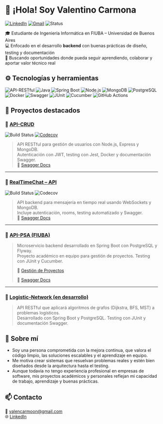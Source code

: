 # 👋 ¡Hola! Soy Valentino Carmona

[![LinkedIn](https://img.shields.io/badge/LinkedIn-blue?logo=linkedin&style=for-the-badge&logoColor=white)](https://www.linkedin.com/in/valentino-carmona-85399b23b)
[![Gmail](https://img.shields.io/badge/Gmail-red?logo=gmail&style=for-the-badge&logoColor=white)](mailto:valencarmoon@gmail.com)
![Status](https://img.shields.io/badge/Backend--Developer-Active-brightgreen?style=for-the-badge)

🎓 Estudiante de Ingeniería Informática en FIUBA – Universidad de Buenos Aires  
💻 Enfocado en el desarrollo **backend** con buenas prácticas de diseño, testing y documentación  
🔎 Buscando oportunidades donde pueda seguir aprendiendo, colaborar y aportar valor técnico real

## ⚙️ Tecnologías y herramientas

![API-RESTful](https://img.shields.io/badge/API-RESTful-00BB2D?style=flat-square&logo=api&logoColor=white)
![Java](https://img.shields.io/badge/Java-ED8B00?style=flat-square&logo=openjdk&logoColor=white)
![Spring Boot](https://img.shields.io/badge/Spring_Boot-6DB33F?style=flat-square&logo=spring-boot&logoColor=white)
![Node.js](https://img.shields.io/badge/Node.js-339933?style=flat-square&logo=node.js&logoColor=white)
![MongoDB](https://img.shields.io/badge/MongoDB-4EA94B?style=flat-square&logo=mongodb&logoColor=white)
![PostgreSQL](https://img.shields.io/badge/PostgreSQL-316192?style=flat-square&logo=postgresql&logoColor=white)
![Docker](https://img.shields.io/badge/Docker-2496ED?style=flat-square&logo=docker&logoColor=white)
![Swagger](https://img.shields.io/badge/Swagger-85EA2D?style=flat-square&logo=swagger&logoColor=black)
![JUnit](https://img.shields.io/badge/JUnit-25A162?style=flat-square&logo=java&logoColor=white)
![Cucumber](https://img.shields.io/badge/Cucumber-00BB2D?style=flat-square&logo=Cucumber&logoColor=white)
![GitHub Actions](https://img.shields.io/badge/GitHub_Actions-2088FF?style=flat-square&logo=github-actions&logoColor=white)

## 🧩 Proyectos destacados

### 🔹 [API-CRUD](https://github.com/ValentinoCarmonaS/API-CRUD)  
![Build Status](https://github.com/ValentinoCarmonaS/API-CRUD/actions/workflows/ci.yml/badge.svg)
[![Codecov](https://codecov.io/gh/ValentinoCarmonaS/API-CRUD/branch/main/graph/badge.svg)](https://codecov.io/gh/ValentinoCarmonaS/API-CRUD)
> API RESTful para gestión de usuarios con Node.js, Express y MongoDB.  
> Autenticación con JWT, testing con Jest, Docker y documentación Swagger.  
🔗 [Swagger Docs](https://api-crud-soy5.onrender.com/api-docs)

---

### 🔹 [RealTimeChat – API](https://github.com/ValentinoCarmonaS/RealTimeChat)  
![Build Status](https://github.com/ValentinoCarmonaS/RealTimeChat/actions/workflows/ci.yml/badge.svg)
![Codecov](https://codecov.io/gh/ValentinoCarmonaS/RealTimeChat/branch/main/graph/badge.svg)
> API backend para mensajería en tiempo real usando WebSockets y MongoDB.  
> Incluye autenticación, rooms, testing automatizado y Swagger.  
🔗 [Swagger Docs](https://realtimechat-59t7.onrender.com/api-docs)

---

### 🔹 [API-PSA (FIUBA)](https://github.com/ValentinoCarmonaS/squad_07_2025_1c)  
> Microservicio backend desarrollado en Spring Boot con PostgreSQL y Flyway.  
> Proyecto académico en equipo para gestión de proyectos. Testing con JUnit y Cucumber.
>
> 🔗 [Gestión de Proyectos](https://tribu-a-2025-1c.onrender.com/proyectos)
>
> 🔗 [Swagger Docs](https://squad-07-2025-1c.onrender.com/swagger-ui/index.html)

---

### 🔹 [Logistic-Network (en desarrollo)](https://github.com/ValentinoCarmonaS/Logistic_Network)  
> API RESTful que aplicará algoritmos de grafos (Dijkstra, BFS, MST) a problemas logísticos.  
> Desarrollado con Spring Boot y PostgreSQL. Testing con JUnit y documentación Swagger.


## 💼 Sobre mí

- Soy una persona comprometida con la mejora continua, que valora el código limpio, las soluciones escalables y el aprendizaje en equipo.
- Me motiva crear sistemas que resuelvan problemas reales y estén bien diseñados desde la arquitectura hasta el testing.
- Aunque todavía no tengo experiencia profesional en empresas de software, mis proyectos académicos y personales reflejan mi capacidad de trabajo, aprendizaje y buenas prácticas.

## 📫 Contacto

📧 [valencarmoon@gmail.com](mailto:valencarmoon@gmail.com)  
🌐 [LinkedIn](https://www.linkedin.com/in/valentino-carmona-85399b23b)  

